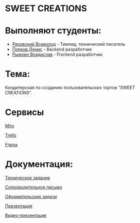 # SWEET CREATIONS
# Выполняют студенты:
- [Ряховский Всеволод](https://github.com/jcdenton383) - Тимлид, технический писатель
- [Попков Денис](https://github.com/LakeRunner) - Backend разработчик
- [Рыжкин Владислав](https://github.com/tayuyka) - Frontend разработчик
# Тема:
Кондитерская по созданию пользовательских тортов "SWEET CREATIONS".
# Сервисы
[Miro](https://miro.com/app/board/uXjVNsMLnWc=/)

[Trello](https://trello.com/b/Y7N85q3T/tp-64-kanban)

[Figma](https://www.figma.com/file/NrpTzQrvcTfXT3OTZYOW6a/TP-64-layout)

# Документация:
[Техническое задание](ТЗ)

[Сопроводительное письмо](https://clck.ru/39QxaJ)

[Оформительские задачи](https://clck.ru/39QxkH)

[Презентация](Прочее)

[Видео-презентация](https://www.youtube.com/watch?v=NeRO1IqeHe8&ab_channel=LakeRunner)

